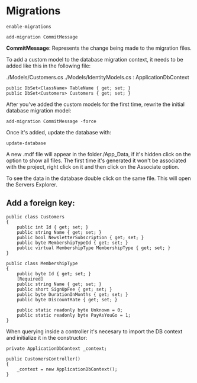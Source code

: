 
# Migrations

```
enable-migrations
```

```
add-migration CommitMessage
```

**CommitMessage**: Represents the change being made to the migration files.

To add a custom model to the database migration context, it needs to be added like this in the following file:

./Models/Customers.cs
./Models/IdentityModels.cs : ApplicationDbContext

```
public DbSet<ClassName> TableName { get; set; }
public DbSet<Customers> Customers { get; set; }
```

After you've added the custom models for the first time, rewrite the initial database migration model:

```
add-migration CommitMessage -force
```

Once it's added, update the database with:

```
update-database
```

A new .mdf file will appear in the folder./App_Data, if it's hidden click on the option to show all files.
The first time it's generated it won't be associated with the project, right click on it and then click on the Associate option.

To see the data in the database double click on the same file. This will open the Servers Explorer.

## Add a foreign key:

```
public class Customers
{
    public int Id { get; set; }
    public string Name { get; set; }
    public bool NewsletterSubscription { get; set; }    
    public byte MembershipTypeId { get; set; }
    public virtual MembershipType MembershipType { get; set; }  
}

public class MembershipType
{
    public byte Id { get; set; }
    [Required]
    public string Name { get; set; }
    public short SignUpFee { get; set; }
    public byte DurationInMonths { get; set; }
    public byte DiscountRate { get; set; }

    public static readonly byte Unknown = 0;
    public static readonly byte PayAsYouGo = 1;
}
```

When querying inside a controller it's necesary to import the DB context and initialize it in the constructor:

```
private ApplicationDbContext _context;

public CustomersController()
{
    _context = new ApplicationDbContext();
}
```
